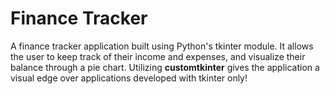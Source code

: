 

# Finance Tracker 

A finance tracker application built using Python's tkinter module. It allows the user to keep track of their income and expenses, and visualize their balance through a pie chart. 
Utilizing **customtkinter** gives the application a visual edge over applications developed with tkinter only! 
